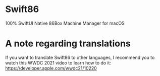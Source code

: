 # Swift86
100% SwiftUI Native 86Box Machine Manager for macOS

# A note regarding translations

If you want to translate Swift86 to other languages, I recommend you to watch this WWDC 2021 video to learn how to do it:
https://developer.apple.com/wwdc21/10220
